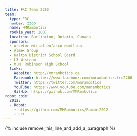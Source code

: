 ```yaml
---
title: FRC Team 2200
team:
  type: FRC
  number: 2200
  name: MMRambotics
  rookie_year: 2007
  location: Burlington, Ontario, Canada
  sponsors:
  - Arcelor Mittal Dofasco Hamilton
  - Almex Group
  - Halton District School Board
  - L3 Westcam
  - M.M. Robinson High School
  links:
    Website: http://mmrambotics.ca
    Facebook: https://www.facebook.com/mmrambotics.frc2200
    Twitter: https://twitter.com/mmrambotics
    YouTube: https://www.youtube.com/mmrambotics
    GitHub: https://github.com/MMRambotics
robot_code:
  2012:
  - Robot:
    - https://github.com/MMRambotics/Rambot2012
    - C++
---
```


{% include remove_this_line_and_add_a_paragraph %}